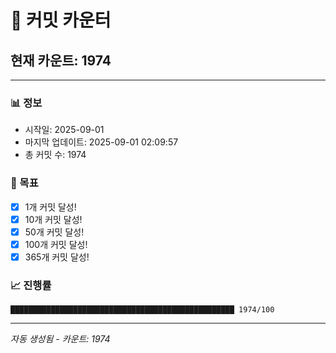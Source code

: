# 🔢 커밋 카운터

## 현재 카운트: 1974

---

### 📊 정보
- 시작일: 2025-09-01
- 마지막 업데이트: 2025-09-01 02:09:57
- 총 커밋 수: 1974

### 🎯 목표
- [x] 1개 커밋 달성!
- [x] 10개 커밋 달성!
- [x] 50개 커밋 달성!
- [x] 100개 커밋 달성!
- [x] 365개 커밋 달성!

### 📈 진행률
```
██████████████████████████████████████████████████ 1974/100
```

---
*자동 생성됨 - 카운트: 1974*

